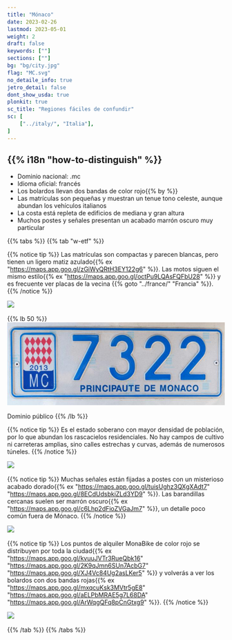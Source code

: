 ```yaml
---
title: "Mónaco"
date: 2023-02-26
lastmod: 2023-05-01
weight: 2
draft: false
keywords: [""]
sections: [""]
bg: "bg/city.jpg"
flag: "MC.svg"
no_detaile_info: true
jetro_detail: false
dont_show_usda: true
plonkit: true
sc_title: "Regiones fáciles de confundir"
sc: [
    ["../italy/", "Italia"],
]
---
```


<div class="main-desciption country-description">
    <h2 class="section-title">{{% i18n "how-to-distinguish" %}}</h2>
    <ul class="rule-list">
        <li>Dominio nacional: <span class="quiz">.mc</span></li>
        <li>Idioma oficial: francés</li>
        <li>Los bolardos llevan dos bandas de color <span class="quiz">rojo</span>{{% by %}}</li>
        <li>Las matrículas son pequeñas y muestran un tenue tono <span class="quiz">celeste</span>, aunque abundan los vehículos italianos</li>
        <li>La costa está repleta de edificios de mediana y gran altura</li>
        <li class="no-evidence">Muchos postes y señales presentan un acabado marrón oscuro muy particular</li>
    </ul>
</div>

{{% tabs %}}
{{% tab "w-etf" %}}

{{% notice tip %}}
Las matrículas son compactas y parecen blancas, pero tienen un ligero matiz <span class="quiz">azulado</span>{{% ex "https://maps.app.goo.gl/zGiWyQRtH3EY122g6" %}}. Las motos siguen el mismo estilo{{% ex "https://maps.app.goo.gl/octPu9LQAsFQFbU28" %}} y es frecuente ver placas de la vecina {{% goto "../france/" "Francia" %}}.
{{% /notice %}}
<div class="googlemap-if no-margin">
<img src="/rule/europe/monaco/road.jpg" width="90%">
</div>

{{% lb 50 %}}
![](lp.jpg)

Dominio público
{{% /lb %}}


{{% notice tip %}}
Es el estado soberano con mayor densidad de población, por lo que abundan los rascacielos residenciales. No hay campos de cultivo ni carreteras amplias, sino calles estrechas y curvas, además de numerosos túneles.
{{% /notice %}}
<div class="googlemap-if no-margin">
<img src="/rule/europe/monaco/monaco_monte_carlo_mediterranean.jpg" width="90%">
</div>

{{% notice tip %}}
Muchas señales están fijadas a postes con un misterioso acabado dorado{{% ex "https://maps.app.goo.gl/tuisUghz3QXgXAdt7" "https://maps.app.goo.gl/8ECdUdsbkiZLd3YD9" %}}. Las barandillas cercanas suelen ser marrón oscuro{{% ex "https://maps.app.goo.gl/c6Lhp2dFioZVGaJm7" %}}, un detalle poco común fuera de Mónaco.
{{% /notice %}}
<div class="googlemap-if no-margin">
<img src="/rule/europe/monaco/660px-Panneaux_d'indication_à_Monaco_en_novembre_2021.jpg" width="50%">
</div>

{{% notice tip %}}
Los puntos de alquiler MonaBike de color rojo se distribuyen por toda la ciudad{{% ex "https://maps.app.goo.gl/kvuuJVTr3RueQbk16" "https://maps.app.goo.gl/2K9qJmn6SUn7AcbG7" "https://maps.app.goo.gl/XJ4Vc84Ug2asLKer5" %}} y volverás a ver los bolardos con dos bandas <span class="quiz">rojas</span>{{% ex "https://maps.app.goo.gl/mxqcuKsk3MVtr5gE8" "https://maps.app.goo.gl/aELPbMRAE5g7L68DA" "https://maps.app.goo.gl/ArWqgQFq8pCnGtxg9" %}}.
{{% /notice %}}
<div class="googlemap-if no-margin">
<img src="/rule/europe/monaco/952px-Station_MonaBike_(Grimaldi_Forum)_en_novembre_2021.jpg" width="95%">
</div>

{{% /tab %}}
{{% /tabs  %}}
